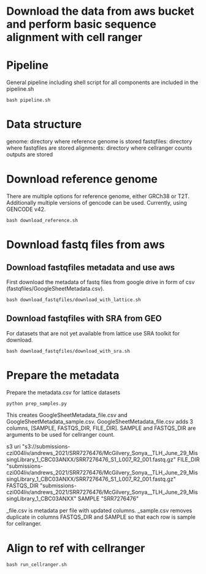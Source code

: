 # Download the data from aws bucket and perform basic sequence alignment with cell ranger

# Pipeline
General pipeline including shell script for all components are included in the pipeline.sh

```
bash pipeline.sh
```

# Data structure
genome: directory where reference genome is stored
fastqfiles: directory where fastqfiles are stored
alignments: directory where cellranger counts outputs are stored

# Download reference genome
There are multiple options for reference genome, either GRCh38 or T2T. Additionally multiple versions of gencode can be used. Currently, using GENCODE v42.

```
bash download_reference.sh
```

# Download fastq files from aws

## Download fastqfiles metadata and use aws
First download the metadata of fastq files from google drive in form of csv (fastqfiles/GoogleSheetMetadata.csv).

```
bash download_fastqfiles/download_with_lattice.sh
```

## Download fastqfiles with SRA from GEO

For datasets that are not yet available from lattice use SRA toolkit for download.

```
bash download_fastqfiles/download_with_sra.sh
```

# Prepare the metadata

Prepare the metadata.csv for lattice datasets

```
python prep_samples.py
```

This creates GoogleSheetMetadata_file.csv and GoogleSheetMetadata_sample.csv. GoogleSheetMetadata_file.csv adds 3 columns, [SAMPLE, FASTQS_DIR, FILE_DIR]. SAMPLE and FASTQS_DIR are arguments to be used for cellranger count.

s3 uri
"s3://submissions-czi004liv/andrews_2021/SRR7276476/McGilvery_Sonya__TLH_June_29_MissingLibrary_1_CBC03ANXX/SRR7276476_S1_L007_R2_001.fastq.gz"
FILE_DIR
"submissions-czi004liv/andrews_2021/SRR7276476/McGilvery_Sonya__TLH_June_29_MissingLibrary_1_CBC03ANXX/SRR7276476_S1_L007_R2_001.fastq.gz"
FASTQS_DIR
"submissions-czi004liv/andrews_2021/SRR7276476/McGilvery_Sonya__TLH_June_29_MissingLibrary_1_CBC03ANXX"
SAMPLE
"SRR7276476"

_file.csv is metadata per file with updated columns. _sample.csv removes duplicate in columns FASTQS_DIR and SAMPLE so that each row is sample for cellranger.


# Align to ref with cellranger

```
bash run_cellranger.sh
```
